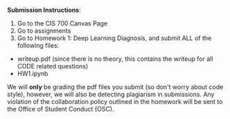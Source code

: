 **Submission Instructions**:
1. Go to the CIS 700 Canvas Page
2. Go to assignments
3. Go to Homework 1: Deep Learning Diagnosis, and submit ALL of the following files:
  * writeup.pdf (since there is no theory, this contains the writeup for all CODE related questions)
  * HW1.ipynb

We will **only** be grading the pdf files you submit (so don't worry about code style), however, we will also be detecting plagiarism in submissions. Any violation of the collaboration policy outlined in the homework will be sent to the Office of Student Conduct (OSC). 

